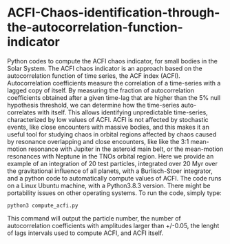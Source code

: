 # ACFI-Chaos-identification-through-the-autocorrelation-function-indicator
Python codes to compute the ACFI chaos indicator, for small bodies in the Solar System. The ACFI chaos indicator is an approach based on the autocorrelation function of time series, the ACF index (ACFI). Autocorrelation coefficients measure the correlation of a time-series with a lagged copy of itself. By measuring the fraction of autocorrelation coefficients obtained after a given time-lag that are higher than the 5% null hypothesis threshold, we can determine how the time-series auto-correlates with itself. This allows identifying unpredictable time-series, characterized by low values of ACFI. ACFI is not affected by stochastic events, like close encounters with massive bodies, and this makes it an useful tool for studying chaos in orbital regions affected by chaos caused by resonance overlapping and close encounters, like like the 3:1 mean-motion resonance with Jupiter in the asteroid main belt, or the mean-motion resonances with Neptune in the TNOs orbital  region.
Here we provide an example of an integration of 20 test particles, integrated over 20 Myr over the gravitational influence of all planets, with a Burlisch-Stoer integrator, and a python code to automatically compute values of ACFI.  The code runs on a Linux Ubuntu machine, with a Python3.8.3 version. There might be portability issues on other operating systems.  To run the code, simply type:

```
python3 compute_acfi.py
```

This command will output the particle number, the number of autocorrelation coefficients with amplitudes larger than +/-0.05, the lenght of lags intervals used to compute ACFI, and ACFI itself.  
